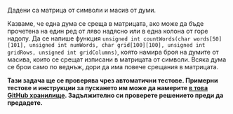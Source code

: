 Дадени са матрица от символи и масив от думи.

Казваме, че една дума се среща в матрицата, ако може да бъде прочетена на един ред от ляво надясно или в една колона от горе надолу. Да се напише функция `unsigned int countWords(char words[50][101], unsigned int numWords, char grid[100][100], unsigned int gridRows, unsigned int gridColumns)`, която намира броя на думите от масива, които се срещат изписани в матрицата от символи. Всяка дума се брои само по веднъж, дори да има повече срещания в матрицата.

**Тази задача ще се проверява чрез автоматични тестове. Примерни тестове и инструкции за пускането им може да намерите [в това GitHub хранилище](https://github.com/fmi-lab/cpp-homeworks-kn-2018). Задължително си проверете решението преди да предадете.**
